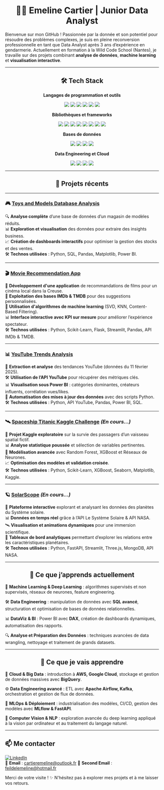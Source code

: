 <h1 align="center">👩‍💻 Emeline Cartier | Junior Data Analyst</h1>

Bienvenue sur mon GitHub ! Passionnée par la donnée et son potentiel pour résoudre des problèmes complexes, je suis en pleine reconversion professionnelle en tant que Data Analyst après 3 ans d’expérience en gendarmerie. Actuellement en formation à la Wild Code School (Nantes), je travaille sur des projets combinant **analyse de données**, **machine learning** et **visualisation interactive**.

---

<h2 align="center">🛠️ Tech Stack</h2>

<p align="center">
  <strong>Langages de programmation et outils</strong>
</p>

<p align="center">
  <img src="https://img.shields.io/badge/Python-3776AB?style=for-the-badge&logo=python&logoColor=white" />
  <img src="https://img.shields.io/badge/SQL-003B57?style=for-the-badge&logo=postgresql&logoColor=white" />
  <img src="https://img.shields.io/badge/PowerBI-F2C811?style=for-the-badge&logo=powerbi&logoColor=black" />
  <img src="https://img.shields.io/badge/Tableau-E97627?style=for-the-badge&logo=tableau&logoColor=white" />
  <img src="https://img.shields.io/badge/Git-F05032?style=for-the-badge&logo=git&logoColor=white" />
  <img src="https://img.shields.io/badge/Docker-2496ED?style=for-the-badge&logo=docker&logoColor=white" />
</p>

<p align="center">
  <strong>Bibliothèques et frameworks</strong>
</p>

<p align="center">
  <img src="https://img.shields.io/badge/Pandas-150458?style=for-the-badge&logo=pandas&logoColor=white" />
  <img src="https://img.shields.io/badge/NumPy-013243?style=for-the-badge&logo=numpy&logoColor=white" />
  <img src="https://img.shields.io/badge/Matplotlib-6E7582?style=for-the-badge" />
  <img src="https://img.shields.io/badge/Seaborn-2E5D9F?style=for-the-badge" />
  <img src="https://img.shields.io/badge/Scikit--Learn-F7931E?style=for-the-badge&logo=scikitlearn&logoColor=white" />
  <img src="https://img.shields.io/badge/TensorFlow-FF6F00?style=for-the-badge&logo=tensorflow&logoColor=white" />
  <img src="https://img.shields.io/badge/PyTorch-EE4C2C?style=for-the-badge&logo=pytorch&logoColor=white" />
  <img src="https://img.shields.io/badge/Streamlit-FF4B4B?style=for-the-badge&logo=streamlit&logoColor=white" />
</p>

<p align="center">
  <strong>Bases de données</strong>
</p>

<p align="center">
  <img src="https://img.shields.io/badge/PostgreSQL-4169E1?style=for-the-badge&logo=postgresql&logoColor=white" />
  <img src="https://img.shields.io/badge/MySQL-4479A1?style=for-the-badge&logo=mysql&logoColor=white" />
  <img src="https://img.shields.io/badge/MongoDB-47A248?style=for-the-badge&logo=mongodb&logoColor=white" />
  <img src="https://img.shields.io/badge/BigQuery-4285F4?style=for-the-badge&logo=googlecloud&logoColor=white" />
</p>

<p align="center">
  <strong>Data Engineering et Cloud</strong>
</p>

<p align="center">
  <img src="https://img.shields.io/badge/Apache_Airflow-017CEE?style=for-the-badge&logo=apacheairflow&logoColor=white" />
  <img src="https://img.shields.io/badge/Kafka-231F20?style=for-the-badge&logo=apachekafka&logoColor=white" />
  <img src="https://img.shields.io/badge/AWS-232F3E?style=for-the-badge&logo=amazonaws&logoColor=white" />
  <img src="https://img.shields.io/badge/Google_Cloud-4285F4?style=for-the-badge&logo=googlecloud&logoColor=white" />
</p>


---

<h2 align="center">🚀 Projets récents</h2>

---

### 🎮 [Toys and Models Database Analysis](https://github.com/AtomCrtr/toys-and-models-analysis)  
🔍 **Analyse complète** d’une base de données d’un magasin de modèles réduits.  
📊 **Exploration et visualisation** des données pour extraire des insights business.  
📈 **Création de dashboards interactifs** pour optimiser la gestion des stocks et des ventes.  
🛠️ **Technos utilisées** : Python, SQL, Pandas, Matplotlib, Power BI.  

---

### 🎬 [Movie Recommendation App](https://github.com/AtomCrtr/movie-recommendation-app)  
🎥 **Développement d'une application** de recommandations de films pour un cinéma local dans la Creuse.  
🧠 **Exploitation des bases IMDb & TMDB** pour des suggestions personnalisées.  
🤖 **Utilisation d'algorithmes de machine learning** (SVD, KNN, Content-Based Filtering).  
📊 **Interface interactive avec KPI sur mesure** pour améliorer l’expérience spectateur.  
🛠️ **Technos utilisées** : Python, Scikit-Learn, Flask, Streamlit, Pandas, API IMDb & TMDB.  

---

### 📊 [YouTube Trends Analysis](https://github.com/AtomCrtr/youtube-trends-analysis)  
📡 **Extraction et analyse** des tendances YouTube (données du 11 février 2025).  
🛠️ **Utilisation de l’API YouTube** pour récupérer des métriques clés.  
📊 **Visualisation sous Power BI** : catégories dominantes, créateurs influents, corrélation vues/likes.  
🚀 **Automatisation des mises à jour des données** avec des scripts Python.  
🛠️ **Technos utilisées** : Python, API YouTube, Pandas, Power BI, SQL.  

---

### 🛰️ [Spaceship Titanic Kaggle Challenge](https://github.com/votre-repo-spaceship-titanic) *(En cours...)*  
🌌 **Projet Kaggle exploratoire** sur la survie des passagers d’un vaisseau spatial fictif.  
📊 **Analyse statistique poussée** et sélection de variables pertinentes.  
🤖 **Modélisation avancée** avec Random Forest, XGBoost et Réseaux de Neurones.  
📈 **Optimisation des modèles et validation croisée**.  
🛠️ **Technos utilisées** : Python, Scikit-Learn, XGBoost, Seaborn, Matplotlib, Kaggle.  

---

### 🪐 [SolarScope](https://github.com/votre-repo-solarscope) *(En cours...)*  
🔭 **Plateforme interactive** explorant et analysant les données des planètes du Système solaire.  
📊 **Données en temps réel** grâce à l’API Le Système Solaire & API NASA.  
🛰️ **Visualisation et animations dynamiques** pour une immersion scientifique.  
📡 **Tableaux de bord analytiques** permettant d’explorer les relations entre les caractéristiques planétaires.  
🛠️ **Technos utilisées** : Python, FastAPI, Streamlit, Three.js, MongoDB, API NASA.  


---

<h2 align="center">🌱 Ce que j’apprends actuellement</h2>

🤖 **Machine Learning & Deep Learning** : algorithmes supervisés et non supervisés, réseaux de neurones, feature engineering.  

🛠️ **Data Engineering** : manipulation de données avec **SQL avancé**, structuration et optimisation de bases de données relationnelles.  

📊 **DataViz & BI** : Power BI avec **DAX**, création de dashboards dynamiques, automatisation des rapports.  

🔍 **Analyse et Préparation des Données** : techniques avancées de data wrangling, nettoyage et traitement de grands datasets.  

---

<h2 align="center">🎯 Ce que je vais apprendre</h2>

🚀 **Cloud & Big Data** : introduction à **AWS, Google Cloud**, stockage et gestion de données massives avec **BigQuery**.  

⚙️ **Data Engineering avancé** : ETL avec **Apache Airflow, Kafka**, orchestration et gestion de flux de données.  

📡 **MLOps & Déploiement** : industrialisation des modèles, CI/CD, gestion des modèles avec **MLflow & FastAPI**.  

🔬 **Computer Vision & NLP** : exploration avancée du deep learning appliqué à la vision par ordinateur et au traitement du langage naturel.  

---

## 📫 Me contacter  
[![LinkedIn](https://img.shields.io/badge/LinkedIn-Emeline--Cartier-0077B5?style=for-the-badge&logo=linkedin&logoColor=white)](www.linkedin.com/in/emeline-cartier)  
📧 **Email** : cartieremeline@outlook.fr
📧 **Second Email** : feildelemeline@hotmail.fr

Merci de votre visite ! ✨ N'hésitez pas à explorer mes projets et à me laisser vos retours.  
